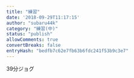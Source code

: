```yaml
---
title: "練習"
date: '2018-09-29T11:17:15'
author: "subaru44k"
category: "練習(中)"
status: "publish"
allowComments: true
convertBreaks: false
entryHash: "bedfb7c62e7fb63b6fdc241f53b9c3e7"
---
```

39分ジョグ
